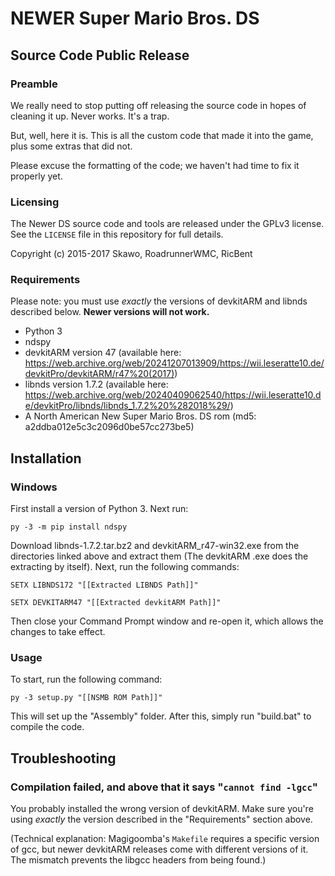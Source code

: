 # NEWER Super Mario Bros. DS
## Source Code Public Release

### Preamble

We really need to stop putting off releasing the source code
in hopes of cleaning it up. Never works. It's a trap.

But, well, here it is. This is all the custom code that made
it into the game, plus some extras that did not.

Please excuse the formatting of the code; we haven't had time to fix it properly yet.

### Licensing

The Newer DS source code and tools are released under the GPLv3 license.
See the `LICENSE` file in this repository for full details.

Copyright (c) 2015-2017 Skawo, RoadrunnerWMC, RicBent

### Requirements

Please note: you must use *exactly* the versions of devkitARM and libnds described below. **Newer versions will not work.**

- Python 3
- ndspy
- devkitARM version 47 (available here: https://web.archive.org/web/20241207013909/https://wii.leseratte10.de/devkitPro/devkitARM/r47%20(2017))
- libnds version 1.7.2 (available here: https://web.archive.org/web/20240409062540/https://wii.leseratte10.de/devkitPro/libnds/libnds_1.7.2%20%282018%29/)
- A North American New Super Mario Bros. DS rom (md5: a2ddba012e5c3c2096d0be57cc273be5)

## Installation

### Windows

First install a version of Python 3. Next run:

``py -3 -m pip install ndspy``

Download libnds-1.7.2.tar.bz2 and devkitARM_r47-win32.exe from the directories linked above and extract them (The devkitARM .exe does the extracting by itself). Next, run the following commands:

``SETX LIBNDS172 "[[Extracted LIBNDS Path]]"``

``SETX DEVKITARM47 "[[Extracted devkitARM Path]]"``

Then close your Command Prompt window and re-open it, which allows the changes to take effect.


### Usage

To start, run the following command:

``py -3 setup.py "[[NSMB ROM Path]]"``

This will set up the "Assembly" folder. After this, simply run "build.bat" to compile the code.

## Troubleshooting

### Compilation failed, and above that it says "`cannot find -lgcc`"

You probably installed the wrong version of devkitARM. Make sure you're using *exactly* the version described in the "Requirements" section above.

(Technical explanation: Magigoomba's `Makefile` requires a specific version of gcc, but newer devkitARM releases come with different versions of it. The mismatch prevents the libgcc headers from being found.)
